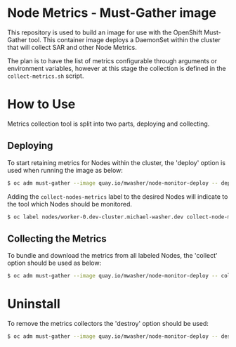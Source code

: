 # Node Metrics - Must-Gather image

This repository is used to build an image for use with the OpenShift Must-Gather tool.
This container image deploys a DaemonSet within the cluster that will collect SAR and other Node Metrics.

The plan is to have the list of metrics configurable through arguments or environment variables, however at this stage the collection is defined in the `collect-metrics.sh` script.

# How to Use
Metrics collection tool is split into two parts, deploying and collecting.

## Deploying
To start retaining metrics for Nodes within the cluster, the 'deploy' option is used when running the image as below:
```bash 
$ oc adm must-gather --image quay.io/mwasher/node-monitor-deploy -- deploy
```

Adding the `collect-nodes-metrics` label to the desired Nodes will indicate to the tool which Nodes should be monitored.
```bash 
$ oc label nodes/worker-0.dev-cluster.michael-washer.dev collect-node-metrics=""
```

## Collecting the Metrics
To bundle and download the metrics from all labeled Nodes, the 'collect' option should be used as below:
```bash 
$ oc adm must-gather --image quay.io/mwasher/node-monitor-deploy -- collect
```

# Uninstall
To remove the metrics collectors the 'destroy' option should be used:
```bash 
$ oc adm must-gather --image quay.io/mwasher/node-monitor-deploy -- destroy
```
